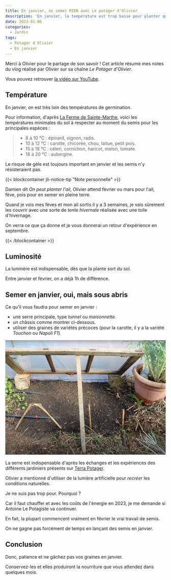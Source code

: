 ```yaml
---
title: En janvier, ne semez RIEN avec Le potager d'Olivier
description: 'En janvier, la température est trop basse pour planter quoi que ce soit. Olivier nous explique sa stratégie.'
date: 2023-01-06
categories:
  - Jardin
tags:
  - Potager d Olivier
  - En janvier
---
```


Merci à Olivier pour le partage de son savoir ! Cet article résume mes notes du vlog réalisé par Olivier sur sa chaîne _Le Potager d'Olivier_.

<!-- more -->

Vous pouvez retrouver [la vidéo sur YouTube](https://www.youtube.com/watch?v=VHHPJaZKeHk).

## Température

En janvier, on est très loin des températures de germination.

Pour information, d'après [La Ferme de Sainte-Marthe](https://www.fermedesaintemarthe.com/les-besoins-des-semences-pour-bien-germer-p-7695), voici les températures minimales du sol à respecter au moment du semis pour les principales espèces :

> - 8 à 10 °C : épinard, oignon, radis.
> - 10 à 12 °C : carotte, chicorée, chou, laitue, petit pois.
> - 15 à 18 °C : céleri, cornichon, haricot, melon, tomate.
> - 18 à 20 °C : aubergine.

Le risque de gèle est toujours important en janvier et les semis n'y résisteraient pas.

{{< blockcontainer jli-notice-tip "Note personnelle"  >}}

<!-- TODO : Link KO ? -->

<!-- Quand je vois la vidéo d'Olivier, je vois une contradiction avec Damien, surtout dans [ces notes que j'ai prises](../que-faire-au-jardin-en-janvier-damien-dekarz/index.md#planter-lail). -->

Damien dit _On peut planter l'ail_, Olivier attend février ou mars pour l'ail, fève, pois pour en semer en pleine terre.

Quand je vois mes fèves et mon ail sortis il y a 3 semaines, je vais sûrement les couvrir avec une sorte de _tente hivernale_ réalisée avec une toile d'hivernage.

On verra ce que ça donne et je vous donnerai un retour d'expérience en septembre.

{{< /blockcontainer >}}

## Luminosité

La luminère est indispensable, dès que la plante sort du sol.

Entre janvier et février, on a déjà 1h de différence.

## Semer en janvier, oui, mais sous abris

Ce qu'il vous faudra pour semer en janvier :

- une serre principale, type _tunnel_ ou _maisonnette_.
- un châssis comme montrer ci-dessous.
- utiliser des graines de variétés précoces (pour la carotte, il y a la variété _Touchon_ ou _Napoli F1_).

![Un châssis très simple avec une vitre de récupération](images/chassis-de-recuperation.jpg "Credits : image extraite du vlog d'Olivier")

La serre est indispensable d'après les échanges et les expériences des différents jardiniers présents sur [Terra Potager](https://terra-potager.com/).

Olivier a mentionné d'utiliser de la lumière artificielle pour _recréer_ les conditions naturelles.

Je ne suis pas trop pour. Pourquoi ?

Car il faut chauffer et avec les coûts de l'énergie en 2023, je me demande si Antoine Le Potagiste va continuer.

En fait, la plupart commencent vraiment en février le vrai travail de semis.

On ne gagne pas forcément de temps en lançant des semis en janvier.

## Conclusion

Donc, patience et ne gâchez pas vos graines en janvier.

Conservez-les et elles produiront la nourriture que vous attendez dans quelques mois.
